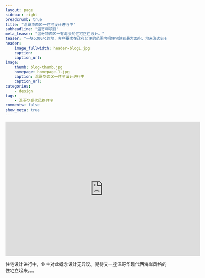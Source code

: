 ```yaml
---
layout: page
sidebar: right
breadcrumb: true
title: "温哥华西区一住宅设计进行中"
subheadline: "温哥华项目"
meta_teaser: "温哥华西区一有海景的住宅正在设计。"
teaser: "一块5300尺的地，客户要求在政府允许的范围内把住宅建到最大面积，地离海边还有几条街，设计的时候爬到旧的一层房子屋顶，透过树枝缝隙，有些海景，新房子建两层，应该是有景的。在不牺牲建筑面积前提下，打破常规的方盒子（面积最大化不可避免的一个后果），利用体块的退缩，给二楼主人房创造出一个宽敞的休闲有景露台，屋顶露台无疑是观海景的好去处，夏日一众友人拎着啤酒，围着烧烤炉，在远山近海的美景中畅谈，想必是屋主选择这块地的初衷。设计以人为本，也充分发挥地块的潜力，希望西海岸风情再次吹起。"
header:
    image_fullwidth: header-blog1.jpg
    caption:
    caption_url:
image:
    thumb: blog-thumb.jpg
    homepage: homepage-1.jpg
    caption: 温哥华西区一住宅设计进行中
    caption_url:
categories:
    - design
tags:
    - 温哥华现代风格住宅
comments: false
show_meta: true
---
```

<!--more-->

<div>
<iframe width="610" height="420" src="https://www.youtube.com/embed/I5HU5RW-vfw?rel=0" frameborder="0" allowfullscreen></iframe>
</div>

住宅设计进行中，业主对此概念设计无异议。期待又一座温哥华现代西海岸风格的住宅立起来。。。
